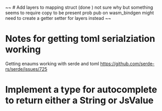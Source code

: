 ~~ # Add layers to mapping struct (done )
not sure why but something seems to require copy to be present prob pub on wasm_bindgen might need to create a getter setter for layers instead ~~

# Notes for getting toml serialziation working

Getting enaums working with serde and toml https://github.com/serde-rs/serde/issues/725


# Implement a type <T> for autocomplete to return either a String or JsValue


